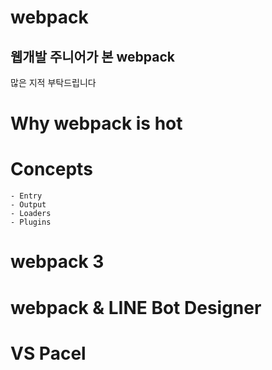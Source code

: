 # webpack

## 웹개발 주니어가 본 webpack
많은 지적 부탁드립니다





# Why webpack is hot


# Concepts
    - Entry
    - Output
    - Loaders
    - Plugins

# webpack 3

# webpack & LINE Bot Designer 

# VS Pacel
